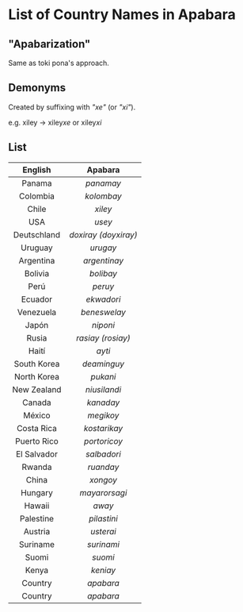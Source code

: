 # List of Country Names in Apabara

## "Apabarization"
Same as toki pona's approach.

## Demonyms
Created by suffixing with *"xe"* (or *"xi"*).

e.g. xiley -> xiley*xe* or xiley*xi*

## List
| **English** |  **Apabara**  |
|:-----------:|:-------------:|
|   Panama    |   *panamay*   |
|  Colombia   |   *kolombay*  |
|    Chile    |    *xiley*    |
|     USA     |     *usey*    |
| Deutschland | *doxiray (doyxiray)* |
|   Uruguay   |    *urugay*   |
|  Argentina  |  *argentinay* |
|   Bolivia   |   *bolibay*   |
|     Perú    |    *peruy*    |
|   Ecuador   |   *ekwadori*  |
|  Venezuela  |  *beneswelay* |
|    Japón    |    *niponi*   |
|    Rusia    |    *rasiay (rosiay)* |
|    Haití    |     *ayti*    |
| South Korea |  *deaminguy*  |
| North Korea |    *pukani*   |
| New Zealand |  *niusilandi* |
|   Canada    |   *kanaday*   |
|   México    |   *megikoy*   |
| Costa Rica  |  *kostarikay* |
| Puerto Rico |  *portoricoy* |
| El Salvador |  *salbadori*  |
|   Rwanda    |   *ruanday*   |
|   China     |   *xongoy*    |
|   Hungary   | *mayarorsagi* |
|   Hawaii    |    *away*     |
|  Palestine  |  *pilastini*  |
|   Austria   |   *usterai*   |
|  Suriname   |   *surinami*  |
|    Suomi    |    *suomi*    |
|    Kenya    |    *keniay*   |
|   Country   |   *apabara*   |
|   Country   |   *apabara*   |
